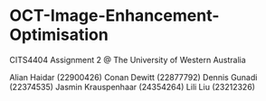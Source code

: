 # OCT-Image-Enhancement-Optimisation
CITS4404 Assignment 2 @ The University of Western Australia

Alian Haidar (22900426)
Conan Dewitt (22877792)
Dennis Gunadi (22374535)
Jasmin Krauspenhaar (24354264)
Lili Liu (23212326)
